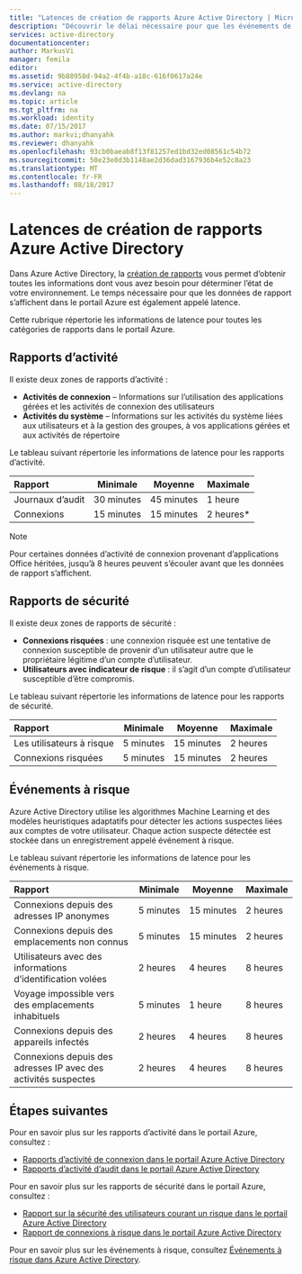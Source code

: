 ```yaml
---
title: "Latences de création de rapports Azure Active Directory | Microsoft Docs"
description: "Découvrir le délai nécessaire pour que les événements de rapports apparaissent dans votre portail Azure"
services: active-directory
documentationcenter: 
author: MarkusVi
manager: femila
editor: 
ms.assetid: 9b88958d-94a2-4f4b-a18c-616f0617a24e
ms.service: active-directory
ms.devlang: na
ms.topic: article
ms.tgt_pltfrm: na
ms.workload: identity
ms.date: 07/15/2017
ms.author: markvi;dhanyahk
ms.reviewer: dhanyahk
ms.openlocfilehash: 93cb0baeab8f13f81257ed1bd32ed08561c54b72
ms.sourcegitcommit: 50e23e8d3b1148ae2d36dad3167936b4e52c8a23
ms.translationtype: MT
ms.contentlocale: fr-FR
ms.lasthandoff: 08/18/2017
---
```

# <a name="azure-active-directory-reporting-latencies"></a>Latences de création de rapports Azure Active Directory

Dans Azure Active Directory, la [création de rapports](active-directory-preview-explainer.md) vous permet d’obtenir toutes les informations dont vous avez besoin pour déterminer l’état de votre environnement. Le temps nécessaire pour que les données de rapport s’affichent dans le portail Azure est également appelé latence. 

Cette rubrique répertorie les informations de latence pour toutes les catégories de rapports dans le portail Azure. 


## <a name="activity-reports"></a>Rapports d’activité

Il existe deux zones de rapports d’activité :

- **Activités de connexion** – Informations sur l’utilisation des applications gérées et les activités de connexion des utilisateurs
- **Activités du système** – Informations sur les activités du système liées aux utilisateurs et à la gestion des groupes, à vos applications gérées et aux activités de répertoire

Le tableau suivant répertorie les informations de latence pour les rapports d’activité.

| Rapport | Minimale | Moyenne | Maximale |
| :-- | --- | --- | --- |
| Journaux d’audit             | 30 minutes  | 45 minutes | 1 heure     |
| Connexions               | 15 minutes  | 15 minutes | 2 heures*   |

>[!NOTE]
> Pour certaines données d’activité de connexion provenant d’applications Office héritées, jusqu’à 8 heures peuvent s’écouler avant que les données de rapport s’affichent. 


## <a name="security-reports"></a>Rapports de sécurité

Il existe deux zones de rapports de sécurité :

- **Connexions risquées** : une connexion risquée est une tentative de connexion susceptible de provenir d’un utilisateur autre que le propriétaire légitime d’un compte d’utilisateur. 
- **Utilisateurs avec indicateur de risque** : il s’agit d’un compte d’utilisateur susceptible d’être compromis. 

Le tableau suivant répertorie les informations de latence pour les rapports de sécurité.

| Rapport | Minimale | Moyenne | Maximale |
| :-- | --- | --- | --- |
| Les utilisateurs à risque          | 5 minutes   | 15 minutes  | 2 heures  |
| Connexions risquées         | 5 minutes   | 15 minutes  | 2 heures  |

## <a name="risk-events"></a>Événements à risque

Azure Active Directory utilise les algorithmes Machine Learning et des modèles heuristiques adaptatifs pour détecter les actions suspectes liées aux comptes de votre utilisateur. Chaque action suspecte détectée est stockée dans un enregistrement appelé événement à risque.

Le tableau suivant répertorie les informations de latence pour les événements à risque.

| Rapport | Minimale | Moyenne | Maximale |
| :-- | --- | --- | --- |
| Connexions depuis des adresses IP anonymes |5 minutes |15 minutes |2 heures |
| Connexions depuis des emplacements non connus |5 minutes |15 minutes |2 heures |
| Utilisateurs avec des informations d’identification volées |2 heures |4 heures |8 heures |
| Voyage impossible vers des emplacements inhabituels |5 minutes |1 heure |8 heures  |
| Connexions depuis des appareils infectés |2 heures |4 heures |8 heures  |
| Connexions depuis des adresses IP avec des activités suspectes |2 heures |4 heures |8 heures  |



## <a name="next-steps"></a>Étapes suivantes

Pour en savoir plus sur les rapports d’activité dans le portail Azure, consultez :

- [Rapports d’activité de connexion dans le portail Azure Active Directory](active-directory-reporting-activity-sign-ins.md)
- [Rapports d’activité d’audit dans le portail Azure Active Directory](active-directory-reporting-activity-audit-logs.md)

Pour en savoir plus sur les rapports de sécurité dans le portail Azure, consultez :

- [Rapport sur la sécurité des utilisateurs courant un risque dans le portail Azure Active Directory](active-directory-reporting-security-user-at-risk.md)
- [Rapport de connexions à risque dans le portail Azure Active Directory ](active-directory-reporting-security-risky-sign-ins.md)

Pour en savoir plus sur les événements à risque, consultez [Événements à risque dans Azure Active Directory](active-directory-reporting-risk-events.md).
